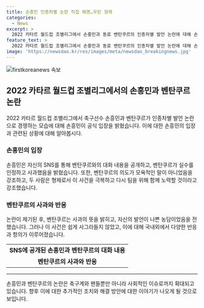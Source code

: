 ```yaml
---
title: 손흥민 인종차별 논란 직접 해명…우린 형제
categories:
  - News
excerpt: >
  2022 카타르 월드컵 조별리그에서 손흥민과 동료 벤탄쿠르의 인종차별 발언 논란에 대해 손흥민이 공식 입장을 밝혀 논란을 해소했다. 손흥민은 SNS를 통해 벤탄쿠르와의 대화를 공개하며, 그의 의도가 모욕적인 말을 할 의도가 없었음을 강조했다. 논란으로 인해 분노하는 팬들과 인권 단체의 항의가 이어지고 있으나, 벤탄쿠르는 사과하며 논란을 해결하고자 노력하고 있다.
feature_text: >
  2022 카타르 월드컵 조별리그에서 손흥민과 동료 벤탄쿠르의 인종차별 발언 논란에 대해 손흥민이 공식 입장을 밝혀 논란을 해소했다. 손흥민은 SNS를 통해 벤탄쿠르와의 대화를 공개하며, 그의 의도가 모욕적인 말을 할 의도가 없었음을 강조했다. 논란으로 인해 분노하는 팬들과 인권 단체의 항의가 이어지고 있으나, 벤탄쿠르는 사과하며 논란을 해결하고자 노력하고 있다.
image: 'https://newsdao.kr/res/images/meta/newsdao_breakingnews.jpg'
---
```


<p><img src="https://newsdao.kr/res/images/meta/newsdao_breakingnews.jpg" alt="firstkoreanews 속보" /></p>

<h2 data-ke-size="size26">2022 카타르 월드컵 조별리그에서의 손흥민과 벤탄쿠르 논란</h2>

<p data-ke-size="size16">2022 카타르 월드컵 조별리그에서 축구선수 손흥민과 벤탄쿠르가 인종차별 발언 논란으로 경쟁하는 모습에 대해 손흥민이 공식 입장을 밝혔습니다. 이에 대한 손흥민의 입장과 관련된 상황에 대해 알아봅시다.</p>

<h3 data-ke-size="size24">손흥민의 입장</h3>

<p data-ke-size="size16">손흥민은 자신의 SNS를 통해 벤탄쿠르와의 대화 내용을 공개하고, 벤탄쿠르가 실수를 인정하고 사과했음을 밝혔습니다. 또한, 벤탄쿠르의 의도가 모욕적인 말이 아니었음을 강조하고, 두 사람은 형제로서 이 사건을 극복하고 다시 팀을 위해 함께 노력할 것이라고 강조했습니다.</p>

<h3 data-ke-size="size24">벤탄쿠르의 사과와 반응</h3>

<p data-ke-size="size16">논란이 제기된 후, 벤탄쿠르는 사과의 뜻을 밝히고, 자신의 발언이 나쁜 농담이었음을 전했습니다. 그러나 이 사건은 쉽게 사그라들지 않았고, 이에 대해 국내외에서 다양한 반응과 항의가 이루어졌습니다.</p>

<table>
<tbody>
<tr>
<td style="text-align: center; height: 17px;"><b>SNS에 공개된 손흥민과 벤탄쿠르의 대화 내용</b></td>
</tr>
<tr>
<td style="text-align: center; height: 17px;"><b>벤탄쿠르의 사과와 반응</b></td>
</tr>
</tbody>
</table>

<hr>

<p data-ke-size="size16">손흥민과 벤탄쿠르의 논란은 축구계와 팬들뿐만 아니라 사회적인 이슈로까지 확대되고 있습니다. 향후 이에 대한 추가적인 조치와 해결 방안에 대한 이야기가 나오게 될 것으로 보입니다.</p>

